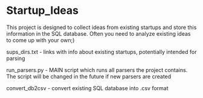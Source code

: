 # Startup_Ideas
This project is designed to collect ideas from existing startups and store this information in the SQL database. Often you need to analyze existing ideas to come up with your own;)

sups_dirs.txt - links with info about existing startups, potentially intended for parsing

run_parsers.py - MAIN script which runs all parsers the project contains. The script will be changed in the future if new parsers are created

convert_db2csv - convert existing SQL database into .csv format
